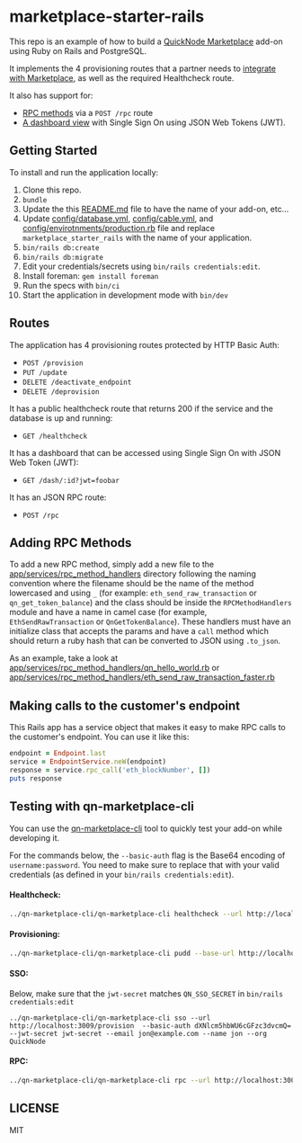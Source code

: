 # marketplace-starter-rails

This repo is an example of how to build a [QuickNode Marketplace](https://quicknode.com/marketplace) add-on using Ruby on Rails and PostgreSQL.

It implements the 4 provisioning routes that a partner needs to [integrate with Marketplace](https://www.quicknode.com/guides/quicknode-products/marketplace/how-provisioning-works-for-marketplace-partners/), as well as the required Healthcheck route.

It also has support for:

- [RPC methods](https://www.quicknode.com/guides/quicknode-products/marketplace/how-to-create-an-rpc-add-on-for-marketplace/) via a `POST /rpc` route
- [A dashboard view](https://www.quicknode.com/guides/quicknode-products/marketplace/how-sso-works-for-marketplace-partners/) with Single Sign On using JSON Web Tokens (JWT).


## Getting Started

To install and run the application locally:

1. Clone this repo.
1. `bundle`
1. Update the this [README.md](README.md) file to have the name of your add-on, etc...
1. Update [config/database.yml](config/database.yml), [config/cable.yml](config/cable.yml), and [config/envirotnments/production.rb](config/environments/production.rb) file and replace `marketplace_starter_rails` with the name of your application.
1. `bin/rails db:create`
1. `bin/rails db:migrate`
1. Edit your credentials/secrets using `bin/rails credentials:edit`.
1. Install foreman: `gem install foreman`
1. Run the specs with `bin/ci`
1. Start the application in development mode with `bin/dev`

## Routes

The application has 4 provisioning routes protected by HTTP Basic Auth:

- `POST /provision`
- `PUT /update`
- `DELETE /deactivate_endpoint`
- `DELETE /deprovision`

It has a public healthcheck route that returns 200 if the service and the database is up and running:

- `GET /healthcheck`

It has a dashboard that can be accessed using Single Sign On with JSON Web Token (JWT):

- `GET /dash/:id?jwt=foobar`

It has an JSON RPC route:

- `POST /rpc`

## Adding RPC Methods

To add a new RPC method, simply add a new file to the [app/services/rpc_method_handlers](app/services/rpc_method_handlers) directory following the naming convention where the filename should be the name of the method lowercased and using `_` (for example: `eth_send_raw_transaction` or `qn_get_token_balance`) and the class should be inside the `RPCMethodHandlers` module and have a name in camel case (for example, `EthSendRawTransaction` or `QnGetTokenBalance`). These handlers must have an initialize class that accepts the params and have a `call` method which should return a ruby hash that can be converted to JSON using `.to_json`.

As an example, take a look at [app/services/rpc_method_handlers/qn_hello_world.rb](app/services/rpc_method_handlers/qn_hello_world.rb) or [app/services/rpc_method_handlers/eth_send_raw_transaction_faster.rb](app/services/rpc_method_handlers/eth_send_raw_transaction_faster.rb)

## Making calls to the customer's endpoint

This Rails app has a service object that makes it easy to make RPC calls to the customer's endpoint. You can use it like this:

```ruby
endpoint = Endpoint.last
service = EndpointService.neW(endpoint)
response = service.rpc_call('eth_blockNumber', [])
puts response
```

## Testing with qn-marketplace-cli

You can use the [qn-marketplace-cli](https://github.com/quiknode-labs/qn-marketplace-cli) tool to quickly test your add-on while developing it.

For the commands below, the `--basic-auth` flag is the Base64 encoding of `username:password`.
You need to make sure to replace that with your valid credentials (as defined in your `bin/rails credentials:edit`).


#### Healthcheck:

```sh
../qn-marketplace-cli/qn-marketplace-cli healthcheck --url http://localhost:3009/healthcheck
```

#### Provisioning:

```sh
../qn-marketplace-cli/qn-marketplace-cli pudd --base-url http://localhost:3009 --basic-auth dXNlcm5hbWU6cGFzc3dvcmQ=
```

#### SSO:

Below, make sure that the `jwt-secret` matches `QN_SSO_SECRET` in `bin/rails credentials:edit`

```
../qn-marketplace-cli/qn-marketplace-cli sso --url http://localhost:3009/provision  --basic-auth dXNlcm5hbWU6cGFzc3dvcmQ= --jwt-secret jwt-secret --email jon@example.com --name jon --org QuickNode
```

#### RPC:

```sh
../qn-marketplace-cli/qn-marketplace-cli rpc --url http://localhost:3009/provision --rpc-url http://localhost:3009/rpc --rpc-method qn_hello_world --rpc-params "[\"abc\"]" --basic-auth dXNlcm5hbWU6cGFzc3dvcmQ= --verbose
```

## LICENSE

MIT